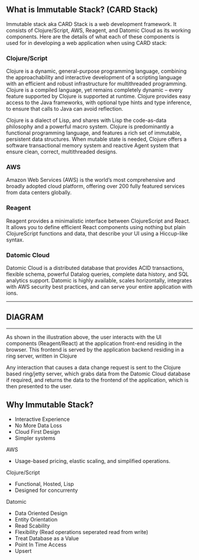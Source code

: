 ## What is Immutable Stack? (CARD Stack)

Immutable stack aka CARD Stack is a web development framework. It consists of Clojure/Script, AWS, Reagent, and Datomic Cloud as its working components. Here are the details of what each of these components is used for in developing a web application when using CARD stack:

### Clojure/Script

Clojure is a dynamic, general-purpose programming language, combining the approachability and interactive development of a scripting language with an efficient and robust infrastructure for multithreaded programming. Clojure is a compiled language, yet remains completely dynamic – every feature supported by Clojure is supported at runtime. Clojure provides easy access to the Java frameworks, with optional type hints and type inference, to ensure that calls to Java can avoid reflection.

Clojure is a dialect of Lisp, and shares with Lisp the code-as-data philosophy and a powerful macro system. Clojure is predominantly a functional programming language, and features a rich set of immutable, persistent data structures. When mutable state is needed, Clojure offers a software transactional memory system and reactive Agent system that ensure clean, correct, multithreaded designs.

### AWS

Amazon Web Services (AWS) is the world’s most comprehensive and broadly adopted cloud platform, offering over 200 fully featured services from data centers globally.

### Reagent

Reagent provides a minimalistic interface between ClojureScript and React. It allows you to define efficient React components using nothing but plain ClojureScript functions and data, that describe your UI using a Hiccup-like syntax.

### Datomic Cloud

Datomic Cloud is a distributed database that provides ACID transactions, flexible schema, powerful Datalog queries, complete data history, and SQL analytics support. Datomic is highly available, scales horizontally, integrates with AWS security best practices, and can serve your entire application with ions.

---

## DIAGRAM

---

As shown in the illustration above, the user interacts with the UI components (Reagent/React) at the application front-end residing in the browser. This frontend is served by the application backend residing in a ring server, written in Clojure

Any interaction that causes a data change request is sent to the Clojure based ring/jetty server, which grabs data from the Datomic Cloud database if required, and returns the data to the frontend of the application, which is then presented to the user.

## Why Immutable Stack?

- Interactive Experience
- No More Data Loss
- Cloud First Design
- Simpler systems

AWS

- Usage-based pricing, elastic scaling, and simplified operations.

Clojure/Script

- Functional, Hosted, Lisp
- Designed for concurrenty

Datomic

- Data Oriented Design
- Entity Orientation
- Read Scability
- Flexibility (Read operations seperated read from write)
- Treat Database as a Value
- Point In Time Access
- Upsert
